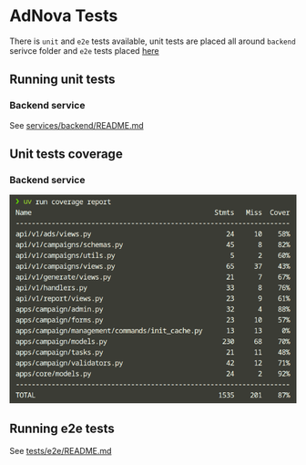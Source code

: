 # AdNova Tests

There is `unit` and `e2e` tests available, unit tests are placed all around `backend` serivce folder and `e2e` tests placed [here](./e2e/)

## Running unit tests

### Backend service

See [services/backend/README.md](../services/backend/README.md#testing)

## Unit tests coverage

### Backend service

![backend coverage](../assets/images/backend-coverage.png)

## Running e2e tests

See [tests/e2e/README.md](./e2e/README.md)

